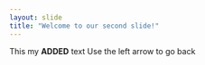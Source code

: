 ```yaml
---
layout: slide
title: "Welcome to our second slide!"
---
```

This my **ADDED** text
Use the left arrow to go back
